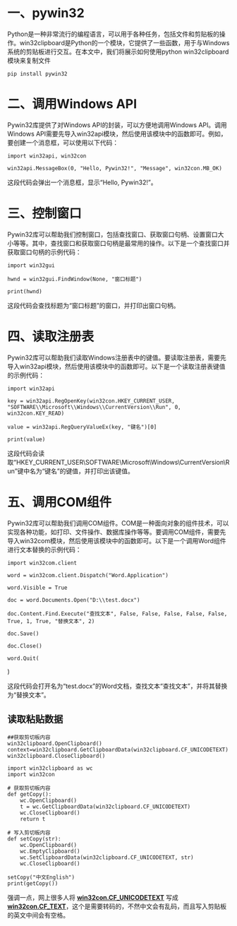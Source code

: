 # 一、pywin32

Python是一种非常流行的编程语言，可以用于各种任务，包括文件和剪贴板的操作。win32clipboard是Python的一个模块，它提供了一些函数，用于与Windows系统的剪贴板进行交互。在本文中，我们将展示如何使用python  win32clipboard模块来复制文件

```
pip install pywin32
```

# 二、调用Windows API

Pywin32库提供了对Windows API的封装，可以方便地调用Windows API。调用Windows API需要先导入win32api模块，然后使用该模块中的函数即可。例如，要创建一个消息框，可以使用以下代码：

```
import win32api, win32con

win32api.MessageBox(0, "Hello, Pywin32!", "Message", win32con.MB_OK)
```

这段代码会弹出一个消息框，显示“Hello, Pywin32!”。

# 三、控制窗口

Pywin32库可以帮助我们控制窗口，包括查找窗口、获取窗口句柄、设置窗口大小等等。其中，查找窗口和获取窗口句柄是最常用的操作。以下是一个查找窗口并获取窗口句柄的示例代码：

```
import win32gui

hwnd = win32gui.FindWindow(None, "窗口标题")

print(hwnd)
```

这段代码会查找标题为“窗口标题”的窗口，并打印出窗口句柄。

# 四、读取注册表

Pywin32库可以帮助我们读取Windows注册表中的键值。要读取注册表，需要先导入win32api模块，然后使用该模块中的函数即可。以下是一个读取注册表键值的示例代码：

```
import win32api

key = win32api.RegOpenKey(win32con.HKEY_CURRENT_USER, "SOFTWARE\\Microsoft\\Windows\\CurrentVersion\\Run", 0, win32con.KEY_READ)

value = win32api.RegQueryValueEx(key, "键名")[0]

print(value)
```

这段代码会读取“HKEY_CURRENT_USER\\SOFTWARE\\Microsoft\\Windows\\CurrentVersion\\Run”键中名为“键名”的键值，并打印出该键值。

# 五、调用COM组件

Pywin32库可以帮助我们调用COM组件。COM是一种面向对象的组件技术，可以实现各种功能，如打印、文件操作、数据库操作等等。要调用COM组件，需要先导入win32com模块，然后使用该模块中的函数即可。以下是一个调用Word组件进行文本替换的示例代码：

```
import win32com.client

word = win32com.client.Dispatch("Word.Application")

word.Visible = True

doc = word.Documents.Open("D:\\test.docx")

doc.Content.Find.Execute("查找文本", False, False, False, False, False, True, 1, True, "替换文本", 2)

doc.Save()

doc.Close()

word.Quit(
```

)

这段代码会打开名为“test.docx”的Word文档，查找文本“查找文本”，并将其替换为“替换文本”。

## 读取粘贴数据

```
##获取剪切板内容
win32clipboard.OpenClipboard()
context=win32clipboard.GetClipboardData(win32clipboard.CF_UNICODETEXT)
win32clipboard.CloseClipboard()

import win32clipboard as wc
import win32con

# 获取剪切板内容
def getCopy():
    wc.OpenClipboard()
    t = wc.GetClipboardData(win32clipboard.CF_UNICODETEXT)
    wc.CloseClipboard()
    return t

# 写入剪切板内容
def setCopy(str):
    wc.OpenClipboard()
    wc.EmptyClipboard()
    wc.SetClipboardData(win32clipboard.CF_UNICODETEXT, str)
    wc.CloseClipboard()

setCopy("中文English")
print(getCopy())

```

强调一点，网上很多人将 <u>**win32con.CF_UNICODETEXT**</u> 写成 <u>**win32con.CF_TEXT**</u>，这个是需要转码的，不然中文会有乱码，而且写入剪贴板的英文中间会有空格。